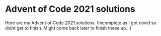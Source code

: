# Advent of Code 2021 solutions
Here are my Advent of Code 2021 solutions. (Incomplete as I got covid so didnt get to finish. Might come back later to finish these up...) 
